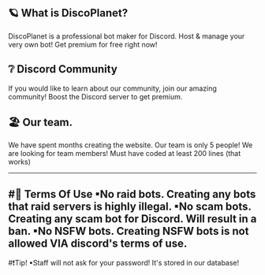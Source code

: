 ## 🪐 What is DiscoPlanet?

DiscoPlanet is a professional bot maker for Discord. Host & manage your very own bot! Get premium for free right now!

## ❔ Discord Community
If you would like to learn about our community, join our amazing community! Boost the Discord server to get premium.

## 🏖️ Our team.
We have spent months creating the website. Our team is only 5 people! We are looking for team members! Must have coded at least 200 lines (that works)

---

#📑 Terms Of Use
▪No raid bots. Creating any bots that raid servers is highly illegal.
▪No scam bots. Creating any scam bot for Discord. Will result in a ban.
▪No NSFW bots. Creating NSFW bots is not allowed VIA discord's terms of use.
---
#❗Tip!
▪Staff will not ask for your password! It's stored in our database!
